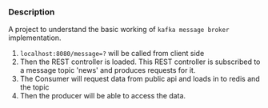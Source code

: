 ### Description
A project to understand the basic working of `kafka message broker` implementation. 

1. `localhost:8080/message=?` will be called from client side 
2. Then the REST controller is loaded. This REST controller is subscribed to a message topic 'news' and produces requests for it.
3. The Consumer will request data from public api and loads in to redis and the topic
4. Then the producer will be able to access the data.


